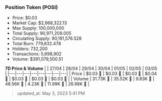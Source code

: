 
  ### Position Token (POSI)
  - Price: $0.03
  - Market Cap: $2,668,322.13
  - Max Supply: 100,000,000
  - Total Supply: 90,971,209.005
  - Circulating Supply: 90,191,576.528
  - Total Burn: 779,632.478
  - Holders: 732,200
  - Transactions: 5,698,902
  - Volume: $391,079,500.51

  **7D Price & Volume**
  | | 27&#x2F;04 | 28&#x2F;04 | 29&#x2F;04 | 30&#x2F;04 | 01&#x2F;05 | 02&#x2F;05 | 03&#x2F;05 |
  |---|---|---|---|---|---|---|---|
  | Price | $0.03 🔻 | $0.03 🚀 | $0.03 🚀 | $0.04 🚀 | $0.03 🔻 | $0.03 🔻 | $0.03 🔻 |
  | Volume | 31.73K 🚀 | 35.52K 🚀 | 9.83K 🔻 | 48.56K 🚀 | 4.23K 🔻 | 11.99K 🚀 | 26.98K 🚀 |

  > updated_at: May 3, 2023 5:41 PM
